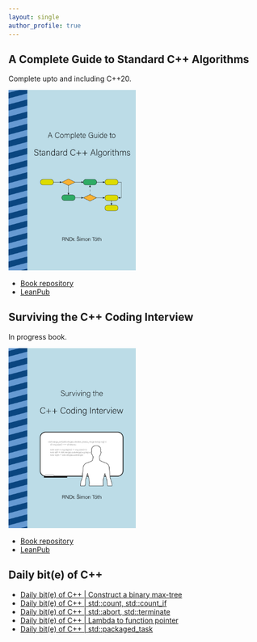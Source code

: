 ```yaml
---
layout: single
author_profile: true
---
```


## A Complete Guide to Standard C++ Algorithms

Complete upto and including C++20.

[<img src="assets/images/book_algorithms_cover.png" width="50%">](https://leanpub.com/cpp-algorithms-guide)

- [Book repository](https://github.com/HappyCerberus/book-cpp-algorithms)
- [LeanPub](https://leanpub.com/cpp-algorithms-guide)

## Surviving the C++ Coding Interview

In progress book.

[<img src="assets/images/book_coding_interview_cover.png" width="50%">](https://leanpub.com/cpp-coding-interview)

- [Book repository](https://leanpub.com/cpp-coding-interview)
- [LeanPub](https://leanpub.com/cpp-coding-interview)

## Daily bit(e) of C++

<ul>
<!-- SUBSTACK:START --><li><a href="https://simontoth.substack.com/p/daily-bite-of-c-construct-a-binary">Daily bit&lpar;e&rpar; of C++ | Construct a binary max-tree</a></li><li><a href="https://simontoth.substack.com/p/daily-bite-of-c-stdcount-stdcount_if">Daily bit&lpar;e&rpar; of C++ | std::count, std::count_if</a></li><li><a href="https://simontoth.substack.com/p/daily-bite-of-c-stdabort-stdterminate">Daily bit&lpar;e&rpar; of C++ | std::abort, std::terminate</a></li><li><a href="https://simontoth.substack.com/p/daily-bite-of-c-lambda-to-function">Daily bit&lpar;e&rpar; of C++ | Lambda to function pointer</a></li><li><a href="https://simontoth.substack.com/p/daily-bite-of-c-stdpackaged_task">Daily bit&lpar;e&rpar; of C++ | std::packaged_task</a></li><!-- SUBSTACK:END -->
</ul>